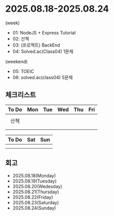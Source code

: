 # 2025.08.18-2025.08.24
(week)
- 01: NodeJS + Express Tutorial
- 02: 산책
- 03: (프로젝트) BackEnd
- 04: Solved.ac(Class04) 1문제

(weekend)
- 05: TOEIC
- 06: solved.ac(class04) 5문제

## 체크리스트
| To Do | Mon | Tue | Wed | Thu | Fri |
| :---: | :---: | :---: | :---: | :---: | :---: |
|  |  |  |  |  |  |
| 산책 |  |  |  |  |  |
|  |  |  |  |  |  |
|  |  |  |  |  |  |

| To Do | Sat | Sun |
| :---: | :---: | :---: |
|  |  |  |
|  |  |  |

## 회고
- 2025.08.18(Monday)
- 2025.08.19(Tuesday)
- 2025.08.20(Wedesday)
- 2025.08.21(Thursday)
- 2025.08.22(Friday)
- 2025.08.23(Saturday)
- 2025.08.24(Sunday)
